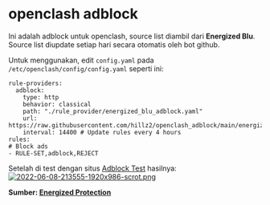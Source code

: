 # openclash adblock
Ini adalah adblock untuk openclash, source list diambil dari **Energized Blu**. Source list diupdate setiap hari secara otomatis oleh bot github.

Untuk menggunakan, edit `config.yaml` pada `/etc/openclash/config/config.yaml` seperti ini:
```
rule-providers:
  adblock:
    type: http
    behavior: classical
    path: "./rule_provider/energized_blu_adblock.yaml"
    url: https://raw.githubusercontent.com/hillz2/openclash_adblock/main/energized_blu_adblock.yaml
    interval: 14400 # Update rules every 4 hours
rules:
# Block ads
- RULE-SET,adblock,REJECT
```
Setelah di test dengan situs [Adblock Test](https://d3ward.github.io/toolz/adblock.html) hasilnya:
[![2022-06-08-213555-1920x986-scrot.png](https://i.postimg.cc/0yCf9YQK/2022-06-08-213555-1920x986-scrot.png)](https://postimg.cc/CRzDNfbw)

**Sumber: [Energized Protection](https://github.com/EnergizedProtection/block)**
